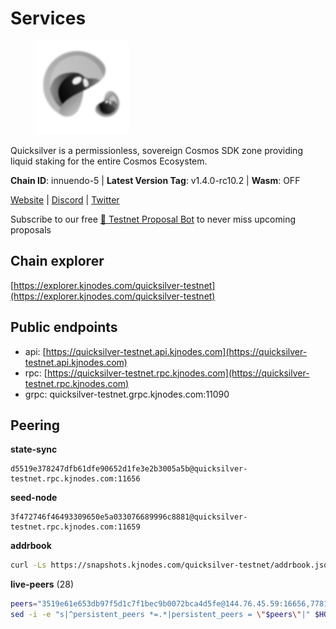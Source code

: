 # Services

<figure><img src="https://raw.githubusercontent.com/kj89/cosmos-images/main/logos/quicksilver.png" width="150" alt=""><figcaption></figcaption></figure>

Quicksilver is a permissionless, sovereign Cosmos SDK zone providing liquid staking for the entire Cosmos Ecosystem.

**Chain ID**: innuendo-5 | **Latest Version Tag**: v1.4.0-rc10.2 | **Wasm**: OFF

[Website](https://quicksilver.zone) | [Discord](https://discord.gg/quicksilverprotocol) | [Twitter](https://twitter.com/quicksilverzone)



Subscribe to our free [🤖 Testnet Proposal Bot](https://t.me/kjnodes_testnet_proposal_bot) to never miss upcoming proposals


## Chain explorer
[https://explorer.kjnodes.com/quicksilver-testnet](https://explorer.kjnodes.com/quicksilver-testnet)

## Public endpoints

* api: [https://quicksilver-testnet.api.kjnodes.com](https://quicksilver-testnet.api.kjnodes.com)
* rpc: [https://quicksilver-testnet.rpc.kjnodes.com](https://quicksilver-testnet.rpc.kjnodes.com)
* grpc: quicksilver-testnet.grpc.kjnodes.com:11090

## Peering

**state-sync**

```text
d5519e378247dfb61dfe90652d1fe3e2b3005a5b@quicksilver-testnet.rpc.kjnodes.com:11656
```

**seed-node**

```text
3f472746f46493309650e5a033076689996c8881@quicksilver-testnet.rpc.kjnodes.com:11659
```

**addrbook**
```bash
curl -Ls https://snapshots.kjnodes.com/quicksilver-testnet/addrbook.json > $HOME/.quicksilverd/config/addrbook.json
```

**live-peers** (28)
```bash
peers="3519e61e653db97f5d1c7f1bec9b0072bca4d5fe@144.76.45.59:16656,7781c28c240e85474425040f744b501d99120d1d@195.201.108.152:11656,0551eaa0db7097274410ee27a71672817e314b83@167.235.245.191:26656,0ccfc2136005f448c11dd515e22aac3e25f4b6dd@31.220.84.183:36656,5844010472bac487748336616d450bc9f0cbc57c@65.108.72.175:29656,e25a748120c9608c1d2a70fafa75178d862b3463@178.18.254.211:10656,a288baa951cbe92b253c01c3936d930af1d56424@5.161.142.236:26656,1c4274460224753e8080d0efd16c0ed88fe27fc0@51.195.145.103:26656,f0621c59ca7cfba98015ae2a47886fc3d9c0020c@94.130.132.227:2060,d5519e378247dfb61dfe90652d1fe3e2b3005a5b@65.109.68.190:11656,42f87cb55d5fdd222da28023613c66857398c4b8@5.22.223.252:26656,a49d8d304e96350272dca24934b8295bc81d75d2@23.227.200.10:26656,9a60250367f370dc7395c7a5b0d503cec544188f@65.108.230.113:20026,17d1c0845076139a81174b1837bff598fb255d31@46.4.121.72:11156,0a3ac40a7a4ce35978c4da97be2eb6974bc3c58b@185.252.233.217:46656,a637b94cb989909cc182623748ef179b0659f148@65.109.23.114:11156,78d271e4b4692ff1ee8490f3825a541558b31870@65.21.95.46:28656,af8cfa944802a9bd510fc3407950a15e8be86c31@213.239.217.52:30656,d4d83e209a2b096859821228ea17475f9a487a48@23.88.0.170:15651,392a7ec2683e288866c353b7a8ac9ecc4e7b4bfc@142.165.207.19:16656,97377c16946f8e1fa69e7c2c6b7feb32c2090f09@116.202.227.117:11656,e0f0703e9ce343c46e0ec01b19216715e817b358@65.109.85.170:28656,03332cdbc3d354846a18992effbb8c20aa28f52a@65.21.133.125:28656,796e72ffc343c187cd5e8397c0c09c0671d228e0@185.16.39.51:26656,2aed12a25bfa92e40ccb95c88692735a9488a17e@65.109.92.79:37656,78acdbabc08231765444b3143a222d433a5157e1@142.132.205.94:15651,ac6068dc650358a0c8f7b774630367ba2c70fa1f@93.190.141.68:21026,25410bff2fb7312d24c11b1e990507e5e3aa40b7@135.125.5.31:48656"
sed -i -e "s|^persistent_peers *=.*|persistent_peers = \"$peers\"|" $HOME/.quicksilverd/config/config.toml
```
